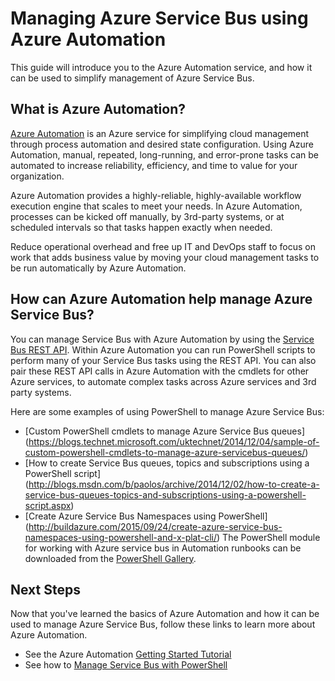 <properties
	pageTitle="Manage Azure Service Bus using Azure Automation | Azure"
	description="Learn how to use the Azure Automation service to manage Azure Service Bus."
	services="service-bus, automation"
	documentationCenter=""
	authors="mgoedtel"
	manager="jwhit"
	editor=""/>

<tags
	ms.service="service-bus"
	ms.workload="na"
	ms.tgt_pltfrm="na"
	ms.devlang="na"
	ms.topic="article"
	ms.date="07/29/2016"
	ms.author="magoedte;csand"/>


# Managing Azure Service Bus using Azure Automation

This guide will introduce you to the Azure Automation service, and how it can be used to simplify management of Azure Service Bus.

## What is Azure Automation?

[Azure Automation](/documentation/articles/automation/automation-intro.md) is an Azure service for simplifying cloud management through process automation and desired state configuration. Using Azure Automation, manual, repeated, long-running, and error-prone tasks can be automated to increase reliability, efficiency, and time to value for your organization.

Azure Automation provides a highly-reliable, highly-available workflow execution engine that scales to meet your needs. In Azure Automation, processes can be kicked off manually, by 3rd-party systems, or at scheduled intervals so that tasks happen exactly when needed.

Reduce operational overhead and free up IT and DevOps staff to focus on work that adds business value by moving your cloud management tasks to be run automatically by Azure Automation.


## How can Azure Automation help manage Azure Service Bus?

You can manage Service Bus with Azure Automation by using the [Service Bus REST API](https://msdn.microsoft.com/zh-cn/library/azure/mt639375.aspx). Within Azure Automation you can run PowerShell scripts to perform many of your Service Bus tasks using the REST API. You can also pair these REST API calls in Azure Automation with the cmdlets for other Azure services, to automate complex tasks across Azure services and 3rd party systems.

Here are some examples of using PowerShell to manage Azure Service Bus:
* [Custom PowerShell cmdlets to manage Azure Service Bus queues] (https://blogs.technet.microsoft.com/uktechnet/2014/12/04/sample-of-custom-powershell-cmdlets-to-manage-azure-servicebus-queues/)
* [How to create Service Bus queues, topics and subscriptions using a PowerShell script] (http://blogs.msdn.com/b/paolos/archive/2014/12/02/how-to-create-a-service-bus-queues-topics-and-subscriptions-using-a-powershell-script.aspx)
* [Create Azure Service Bus Namespaces using PowerShell] (http://buildazure.com/2015/09/24/create-azure-service-bus-namespaces-using-powershell-and-x-plat-cli/)
The PowerShell module for working with Azure service bus in Automation runbooks can be downloaded from the [PowerShell Gallery](https://www.powershellgallery.com/packages/AzureServiceBusCreation/1.0).

## Next Steps

Now that you've learned the basics of Azure Automation and how it can be used to manage Azure Service Bus, follow these links to learn more about Azure Automation.

* See the Azure Automation [Getting Started Tutorial](/documentation/articles/automation/automation-first-runbook-graphical/)
* See how to [Manage Service Bus with PowerShell](/documentation/articles/automation/service-bus-powershell-how-to-provision/)
 